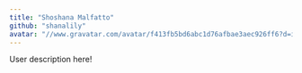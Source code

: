 ```yaml
---
title: "Shoshana Malfatto"
github: "shanalily"
avatar: "//www.gravatar.com/avatar/f413fb5bd6abc1d76afbae3aec926ff6?d=identicon"
---
```


User description here!
